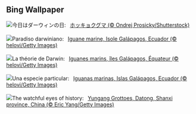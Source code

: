 ## Bing Wallpaper
![](https://www.bing.com/th?id=OHR.PolarBearSwim_JA-JP3305613182_UHD.jpg&w=1000)今日はダーウィンの日:&nbsp;&ensp;[ホッキョクグマ  (© Ondrej Prosicky/Shutterstock)](https://www.bing.com/th?id=OHR.PolarBearSwim_JA-JP3305613182_UHD.jpg)
<br><br/>
![](https://www.bing.com/th?id=OHR.GalapagosIguana_IT-IT5515786764_UHD.jpg&w=1000)Paradiso darwiniano:&nbsp;&ensp;[Iguane marine, Isole Galápagos, Ecuador (© helovi/Getty Images)](https://www.bing.com/th?id=OHR.GalapagosIguana_IT-IT5515786764_UHD.jpg)
<br><br/>
![](https://www.bing.com/th?id=OHR.GalapagosIguana_FR-FR7185960680_UHD.jpg&w=1000)La théorie de Darwin:&nbsp;&ensp;[Iguanes marins, îles Galápagos, Équateur (© helovi/Getty Images)](https://www.bing.com/th?id=OHR.GalapagosIguana_FR-FR7185960680_UHD.jpg)
<br><br/>
![](https://www.bing.com/th?id=OHR.GalapagosIguana_ES-ES9781681264_UHD.jpg&w=1000)Una especie particular:&nbsp;&ensp;[Iguanas marinas, Islas Galápagos, Ecuador (© helovi/Getty Images)](https://www.bing.com/th?id=OHR.GalapagosIguana_ES-ES9781681264_UHD.jpg)
<br><br/>
![](https://www.bing.com/th?id=OHR.YungangGrottoes_EN-GB6267033764_UHD.jpg&w=1000)The watchful eyes of history:&nbsp;&ensp;[Yungang Grottoes, Datong, Shanxi province, China (© Eric Yang/Getty Images)](https://www.bing.com/th?id=OHR.YungangGrottoes_EN-GB6267033764_UHD.jpg)
<br><br/>
